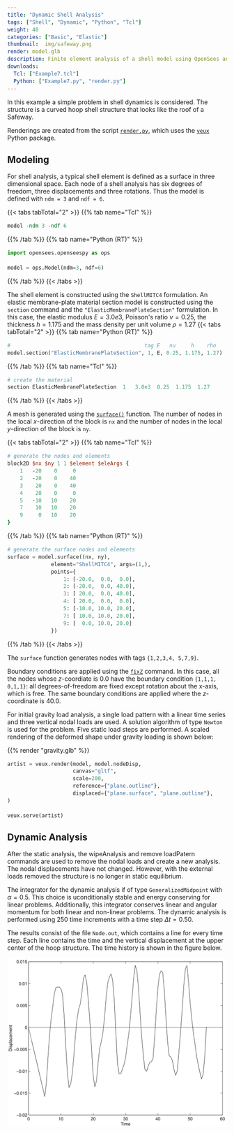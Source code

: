 ```yaml
---
title: "Dynamic Shell Analysis"
tags: ["Shell", "Dynamic", "Python", "Tcl"]
weight: 40
categories: ["Basic", "Elastic"]
thumbnail:  img/safeway.png
render: model.glb
description: Finite element analysis of a shell model using OpenSees and veux.
downloads:
  Tcl: ["Example7.tcl"]
  Python: ["Example7.py", "render.py"]
---
```


In this example a simple problem in shell dynamics is considered. The
structure is a curved hoop shell structure that looks like the roof of a
Safeway.

Renderings are created from the script [`render.py`](./render.py), which
uses the [`veux`](https://stairlab.berkeley.edu/software/veux) Python package.

## Modeling

For shell analysis, a typical shell element is defined as a surface in three dimensional space. 
Each node of a shell analysis has six degrees
of freedom, three displacements and three rotations. Thus the model is
defined with `ndm = 3` and `ndf = 6`.

{{< tabs tabTotal="2" >}}
{{% tab name="Tcl" %}}
```tcl
model -ndm 3 -ndf 6
```
{{% /tab %}}
{{% tab name="Python (RT)" %}}
```python
import opensees.openseespy as ops

model = ops.Model(ndm=3, ndf=6)
```
{{% /tab %}}
{{< /tabs >}}

The shell element is constructed using the `ShellMITC4` formulation. 
An elastic membrane-plate material section model is constructed using the `section`
command and the `"ElasticMembranePlateSection"` formulation. 
In this case, the elastic modulus $E = 3.0e3$, Poisson's ratio $\nu =  0.25$, the thickness $h = 1.175$
and the mass density per unit volume $\rho = 1.27$
{{< tabs tabTotal="2" >}}
{{% tab name="Python (RT)" %}}
```python
#                                           tag E   nu     h    rho
model.section("ElasticMembranePlateSection", 1, E, 0.25, 1.175, 1.27)
```
{{% /tab %}}
{{% tab name="Tcl" %}}
```tcl
# create the material
section ElasticMembranePlateSection  1   3.0e3  0.25  1.175  1.27
```
{{% /tab %}}
{{< /tabs >}}

A mesh is generated using the [`surface()`](https://opensees.stairlab.io) function. The
number of nodes in the local $x$-direction of the block is `nx` and the
number of nodes in the local $y$-direction of the block is `ny`. 

{{< tabs tabTotal="2" >}}
{{% tab name="Tcl" %}}
```tcl
# generate the nodes and elements
block2D $nx $ny 1 1 $element $eleArgs {
    1   -20    0     0
    2   -20    0    40
    3    20    0    40
    4    20    0     0
    5   -10   10    20 
    7    10   10    20   
    9     0   10    20 
} 
```
{{% /tab %}}
{{% tab name="Python (RT)" %}}
```python
# generate the surface nodes and elements
surface = model.surface((nx, ny),
              element="ShellMITC4", args=(1,),
              points={
                  1: [-20.0,  0.0,  0.0],
                  2: [-20.0,  0.0, 40.0],
                  3: [ 20.0,  0.0, 40.0],
                  4: [ 20.0,  0.0,  0.0],
                  5: [-10.0, 10.0, 20.0],
                  7: [ 10.0, 10.0, 20.0],
                  9: [  0.0, 10.0, 20.0]
              })
```
{{% /tab %}}
{{< /tabs >}}

The `surface` function generates nodes with tags `{1,2,3,4, 5,7,9}`.


Boundary conditions are applied using the [`fixZ`](https://opensees.stairlab.io/user/manual/model/sp_constraint/fixX.html) command. In this case,
all the nodes whose $z$-coordiate is $0.0$ have the boundary condition
`{1,1,1, 0,1,1}`: all degrees-of-freedom are fixed except rotation about
the x-axis, which is free. 
The same boundary conditions are applied where the $z$-coordinate is $40.0$.

For initial gravity load analysis, a single load pattern with a linear
time series and three vertical nodal loads are used. 
A solution algorithm of type `Newton` is used for the problem. 
Five static load steps are performed.
A scaled rendering of the deformed shape under gravity loading is shown below:

{{% render "gravity.glb" %}}

```python
artist = veux.render(model, model.nodeDisp,
                     canvas="gltf",
                     scale=200,
                     reference={"plane.outline"},
                     displaced={"plane.surface", "plane.outline"},
)

veux.serve(artist)
```

## Dynamic Analysis

After the static analysis, the wipeAnalysis and remove
loadPatern commands are used to remove the nodal loads and create a new
analysis. The nodal displacements have not changed. However, with the
external loads removed the structure is no longer in static equilibrium.

The integrator for the dynamic analysis if of type `GeneralizedMidpoint`
with $\alpha = 0.5$. This choice is uconditionally stable and energy
conserving for linear problems. Additionally, this integrator conserves
linear and angular momentum for both linear and non-linear problems. The
dynamic analysis is performed using $250$ time increments with a time
step $\Delta t = 0.50$.


The results consist of the file `Node.out`, which contains a line for
every time step. Each line contains the time and the vertical
displacement at the upper center of the hoop structure. The time history
is shown in the figure below.

![Displacement vs. Time for Top Center of Hoop Structure](hoop.svg)

